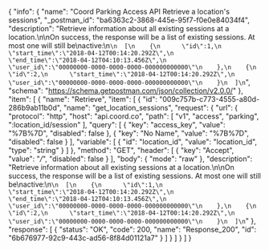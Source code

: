 {
  "info": {
    "name": "Coord Parking Access API Retrieve a location's sessions",
    "_postman_id": "ba6363c2-3868-445e-95f7-f0e0e84034f4",
    "description": "Retrieve information about all existing sessions at a location.\n\nOn success, the response will be a list of existing sessions. At most one will still be\nactive:\n```\n  [\n    {\n      \"id\":1,\n      \"start_time\":\"2018-04-12T00:14:20.292Z\",\n      \"end_time\":\"2018-04-12T04:10:13.456Z\",\n      \"user_id\":\"00000000-0000-0000-0000-000000000000\"\n    },\n    {\n      \"id\":2,\n      \"start_time\":\"2018-04-12T00:14:20.292Z\",\n      \"user_id\":\"00000000-0000-0000-0000-000000000000\"\n    }\n  ]\n```",
    "schema": "https://schema.getpostman.com/json/collection/v2.0.0/"
  },
  "item": [
    {
      "name": "Retrieve",
      "item": [
        {
          "id": "009c757b-c773-4555-a80d-286b9ab11b0d",
          "name": "get_location_sessions",
          "request": {
            "url": {
              "protocol": "http",
              "host": "api.coord.co",
              "path": [
                "v1",
                "access",
                "parking",
                ":location_id/session"
              ],
              "query": [
                {
                  "key": "access_key",
                  "value": "%7B%7D",
                  "disabled": false
                },
                {
                  "key": "No Name",
                  "value": "%7B%7D",
                  "disabled": false
                }
              ],
              "variable": [
                {
                  "id": "location_id",
                  "value": "location_id",
                  "type": "string"
                }
              ]
            },
            "method": "GET",
            "header": [
              {
                "key": "Accept",
                "value": "*/*",
                "disabled": false
              }
            ],
            "body": {
              "mode": "raw"
            },
            "description": "Retrieve information about all existing sessions at a location.\n\nOn success, the response will be a list of existing sessions. At most one will still be\nactive:\n```\n  [\n    {\n      \"id\":1,\n      \"start_time\":\"2018-04-12T00:14:20.292Z\",\n      \"end_time\":\"2018-04-12T04:10:13.456Z\",\n      \"user_id\":\"00000000-0000-0000-0000-000000000000\"\n    },\n    {\n      \"id\":2,\n      \"start_time\":\"2018-04-12T00:14:20.292Z\",\n      \"user_id\":\"00000000-0000-0000-0000-000000000000\"\n    }\n  ]\n```"
          },
          "response": [
            {
              "status": "OK",
              "code": 200,
              "name": "Response_200",
              "id": "6b676977-92c9-443c-ad56-8f84d01121a7"
            }
          ]
        }
      ]
    }
  ]
}